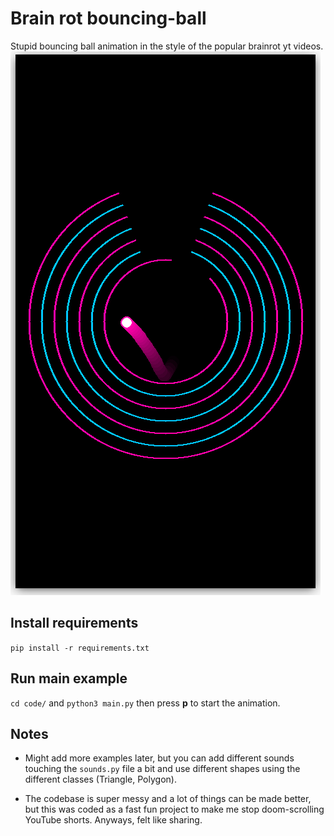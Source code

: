 # Brain rot bouncing-ball

Stupid bouncing ball animation in the style of the popular brainrot yt videos.
![](img/bball_exmpl1.png)

## Install requirements

`pip install -r requirements.txt`

## Run main example

`cd code/` and `python3 main.py` then press **p** to start the animation.

## Notes

- Might add more examples later, but you can add different sounds touching the `sounds.py` file a bit and use different shapes using the different classes (Triangle, Polygon).

- The codebase is super messy and a lot of things can be made better, but this was coded as a fast fun project to make me stop doom-scrolling YouTube shorts. Anyways, felt like sharing.
 
 